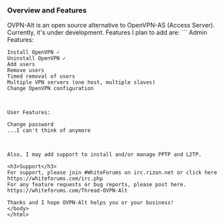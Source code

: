 <html>
<body>
<h3>Overview and Features</h3>
OVPN-Alt is an open source alternative to OpenVPN-AS (Access Server). Currently, it's under development. Features I plan to add are:
```
	Admin Features:
	
	Install OpenVPN ✓
	Uninstall OpenVPN ✓
	Add users
	Remove users
	Timed removal of users
	Multiple VPN servers (one host, multiple slaves)
	Change OpenVPN configuration
                                


	User Features:
	
	Change password
	...I can't think of anymore



	Also, I may add support to install and/or manage PPTP and L2TP.


```
<h3>Support</h3>
For support, please join #WhiteForums on irc.rizon.net or click here https://whiteforums.com/irc.php
For any feature requests or bug reports, please post here. https://whiteforums.com/Thread-OVPN-Alt

Thanks and I hope OVPN-Alt helps you or your business!
</body>
</html>
